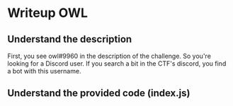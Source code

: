 # Writeup OWL
## Understand the description

First, you see owl#9960 in the description of the challenge. So you're looking for a Discord user. If you search a bit in the CTF's discord, you find a bot with this username.
## Understand the provided code (index.js)

